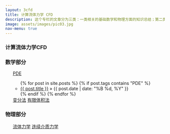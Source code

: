 ```yaml
---
layout: 3cfd
title: 计算流体力学 CFD
description: 这个专栏的文章分为三类：一类相关的基础数学和物理方面的知识总结；第二类是软件应用Ansys,Comsol等；第三类是自己的一些技巧总结。
image: assets/images/pic03.jpg
nav-menu: true
---
```


### 计算流体力学CFD 


### 数学部分
<ul class="actions">
	<a href="/file/3cfd/计算流体力学/PDE" class="button">PDE</a>
	<ul class="posts">
	{% for post in site.posts %}
		{% if post.tags contains "PDE" %}
		<li>
			<a href="{{ post.url }}">{{ post.title }}</a>
			<span> &raquo; {{ post.date | date: "%B %d, %Y" }}</span>
		</li>
		{% endif %}
	{% endfor %}
	</ul>
	<a href="/file/3cfd/计算流体力学/变分法" class="button">变分法</a>
	<a href="/file/3cfd/计算流体力学/有限体积法" class="button">有限体积法</a>
</ul>


### 物理部分

<ul class="actions">
	<a href="/file/3cfd/计算流体力学/流体力学" class="button">流体力学</a>
	<a href="/file/3cfd/计算流体力学/变分法" class="button">连续介质力学</a>
</ul>
